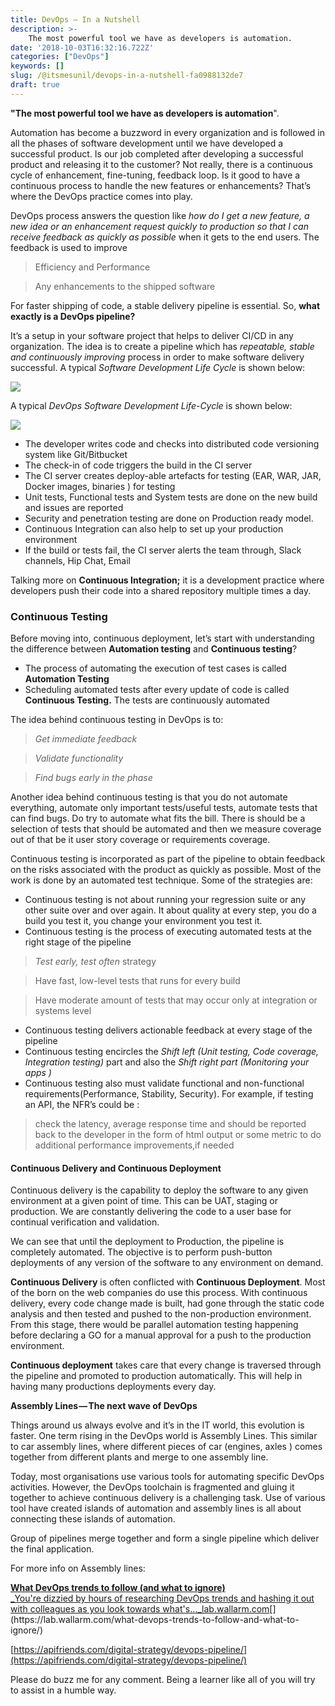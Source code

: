 ```yaml
---
title: DevOps — In a Nutshell
description: >-
    The most powerful tool we have as developers is automation.
date: '2018-10-03T16:32:16.722Z'
categories: ["DevOps"]
keywords: []
slug: /@itsmesunil/devops-in-a-nutshell-fa0988132de7
draft: true
---
```


**"The most powerful tool we have as developers is automation**".

Automation has become a buzzword in every organization and is followed in all the phases of software development until we have developed a successful product. Is our job completed after developing a successful product and releasing it to the customer? Not really, there is a continuous cycle of enhancement, fine-tuning, feedback loop. Is it good to have a continuous process to handle the new features or enhancements? That’s where the DevOps practice comes into play.

DevOps process answers the question like _how do I get a new feature, a new idea or an enhancement request quickly to production so that I can receive feedback as quickly as possible_ when it gets to the end users. The feedback is used to improve

> Efficiency and Performance

> Any enhancements to the shipped software

For faster shipping of code, a stable delivery pipeline is essential. So, **what exactly is a DevOps pipeline?**

It’s a setup in your software project that helps to deliver CI/CD in any organization. The idea is to create a pipeline which has _repeatable, stable and continuously improving_ process in order to make software delivery successful. A typical _Software Development Life Cycle_ is shown below:

![](/img/1__kC3dETA__QndHjFGTOMibyw.png)

A typical _DevOps Software Development Life-Cycle_ is shown below:

![](/img/1__jevTzpCIc__HPL__Y__KgbnWQ.png)

*   The developer writes code and checks into distributed code versioning system like Git/Bitbucket
*   The check-in of code triggers the build in the CI server
*   The CI server creates deploy-able artefacts for testing (EAR, WAR, JAR, Docker images, binaries ) for testing
*   Unit tests, Functional tests and System tests are done on the new build and issues are reported
*   Security and penetration testing are done on Production ready model.
*   Continuous Integration can also help to set up your production environment
*   If the build or tests fail, the CI server alerts the team through, Slack channels, Hip Chat, Email

Talking more on **Continuous Integration;** it is a development practice where developers push their code into a shared repository multiple times a day.

### Continuous Testing

Before moving into, continuous deployment, let’s start with understanding the difference between **Automation testing** and **Continuous testing**?

*   The process of automating the execution of test cases is called **Automation Testing**
*   Scheduling automated tests after every update of code is called **Continuous Testing.** The tests are continuously automated

The idea behind continuous testing in DevOps is to:

> _Get immediate feedback_

> _Validate functionality_

> _Find bugs early in the phase_

Another idea behind continuous testing is that you do not automate everything, automate only important tests/useful tests, automate tests that can find bugs. Do try to automate what fits the bill. There is should be a selection of tests that should be automated and then we measure coverage out of that be it user story coverage or requirements coverage.

Continuous testing is incorporated as part of the pipeline to obtain feedback on the risks associated with the product as quickly as possible. Most of the work is done by an automated test technique. Some of the strategies are:

*   Continuous testing is not about running your regression suite or any other suite over and over again. It about quality at every step, you do a build you test it, you change your environment you test it.
*   Continuous testing is the process of executing automated tests at the right stage of the pipeline

> _Test early, test often_ strategy

> Have fast, low-level tests that runs for every build

> Have moderate amount of tests that may occur only at integration or systems level

*   Continuous testing delivers actionable feedback at every stage of the pipeline
*   Continuous testing encircles the _Shift left (Unit testing, Code coverage, Integration testing)_ part and also the _Shift right part (Monitoring your apps )_
*   Continuous testing also must validate functional and non-functional requirements(Performance, Stability, Security). For example, if testing an API, the NFR’s could be :

> check the latency, average response time and should be reported back to the developer in the form of html output or some metric to do additional performance improvements,if needed

#### Continuous Delivery and Continuous Deployment

Continuous delivery is the capability to deploy the software to any given environment at a given point of time. This can be UAT, staging or production. We are constantly delivering the code to a user base for continual verification and validation.

We can see that until the deployment to Production, the pipeline is completely automated. The objective is to perform push-button deployments of any version of the software to any environment on demand.

**Continuous Delivery** is often conflicted with **Continuous Deployment**. Most of the born on the web companies do use this process. With continuous delivery, every code change made is built, had gone through the static code analysis and then tested and pushed to the non-production environment. From this stage, there would be parallel automation testing happening before declaring a GO for a manual approval for a push to the production environment.

**Continuous deployment** takes care that every change is traversed through the pipeline and promoted to production automatically. This will help in having many productions deployments every day.

**Assembly Lines — The next wave of DevOps**

Things around us always evolve and it’s in the IT world, this evolution is faster. One term rising in the DevOps world is Assembly Lines. This similar to car assembly lines, where different pieces of car (engines, axles ) comes together from different plants and merge to one assembly line.

Today, most organisations use various tools for automating specific DevOps activities. However, the DevOps toolchain is fragmented and gluing it together to achieve continuous delivery is a challenging task. Use of various tool have created islands of automation and assembly lines is all about connecting these islands of automation.

Group of pipelines merge together and form a single pipeline which deliver the final application.

For more info on Assembly lines:

[**What DevOps trends to follow (and what to ignore)**  
_You're dizzied by hours of researching DevOps trends and hashing it out with colleagues as you look towards what's…_lab.wallarm.com](https://lab.wallarm.com/what-devops-trends-to-follow-and-what-to-ignore/ "https://lab.wallarm.com/what-devops-trends-to-follow-and-what-to-ignore/")[](https://lab.wallarm.com/what-devops-trends-to-follow-and-what-to-ignore/)

[https://apifriends.com/digital-strategy/devops-pipeline/](https://apifriends.com/digital-strategy/devops-pipeline/)

Please do buzz me for any comment. Being a learner like all of you will try to assist in a humble way.